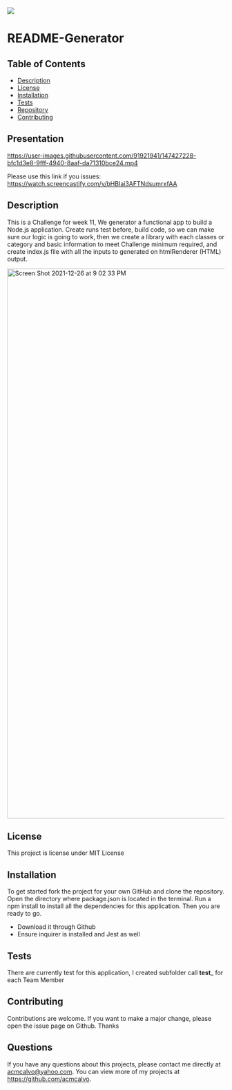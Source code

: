 <img src='https://img.shields.io/github/license/acmcalvo/README-Generator' >

  # README-Generator

 
  
  
  
  ## Table of Contents
  * [Description](#description)
  * [License](#license)
  * [Installation](#install)
  * [Tests](#run)
  * [Repository](#usingRepo)
  * [Contributing](#contributing)
  
  
  ## Presentation
  
https://user-images.githubusercontent.com/91921941/147427228-bfc1d3e8-9fff-4940-8aaf-da71310bce24.mp4
  
  Please use this link if you issues:
  https://watch.screencastify.com/v/bHBIai3AFTNdsumrxfAA
  
  ## Description
  
 This is a Challenge for week 11, We generator a functional  app to build a Node.js application. Create runs test before, build code, so we can make sure our logic is going to work, then we create a library with each classes or category and basic information to meet Challenge minimum required, and create  index.js file with all the inputs to generated on htmlRenderer (HTML) output.

 <img width="1272" alt="Screen Shot 2021-12-26 at 9 02 33 PM" src="https://user-images.githubusercontent.com/91921941/147427350-22482b68-5603-491d-a2ef-7ee2257c0b5d.png">
  
 

  
  ## License 
  This project is license under MIT License

  ## Installation
  To get started fork the project for your own GitHub and clone the repository. Open the directory where package.json is located in the terminal. Run a npm install to install all the dependencies for this application. Then you are ready to go. 





  * Download it through Github
  * Ensure inquirer is installed and Jest as well
 
  ## Tests
  There are currently test for this application, I created  subfolder call __test___ for each Team Member

  ## Contributing 
  Contributions are welcome. If you want to make a major change, please open the issue page on Github. Thanks

  ## Questions
  If you have any questions about this projects, please contact me directly at acmcalvo@yahoo.com. 
  You can view more of my projects at https://github.com/acmcalvo.
